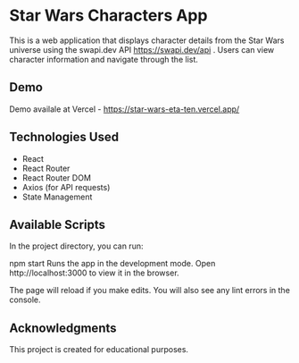 # Star Wars Characters App
This is a web application that displays character details from the Star Wars universe using the swapi.dev API https://swapi.dev/api . Users can view character information and navigate through the list.

## Demo

Demo availale at Vercel - https://star-wars-eta-ten.vercel.app/

## Technologies Used

- React
- React Router
- React Router DOM
- Axios (for API requests)
- State Management

## Available Scripts
In the project directory, you can run:

npm start
Runs the app in the development mode.
Open http://localhost:3000 to view it in the browser.

The page will reload if you make edits.
You will also see any lint errors in the console.

## Acknowledgments

This project is created for educational purposes.
